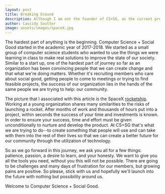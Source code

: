 ```yaml
---
layout: post
title: Breaking Ground
description: Although I am not the founder of CS+SG, as the current president, there is a lot of pressure of working on a new project.
author: Cassidy Soutter
image: assets/images/spaceX.jpg
---
```


The hardest part of anything is the beginning. Computer Science + Social Good started in the academic year of 2017-2018. We started as a small group of computer science students who wanted to use the things we were learning in class to make real solutions to improve the state of our society. Similar to a start up, one of the hardest part of journey so far as an organization has been convincing people that we can create change and that what we're doing matters. Whether it's recruiting members who care about social good, getting people to come to meetings or trying to find feasible projects, the success of our organization lies in the hands of the same people we are trying to help: our community.

The picture that I associated with this article is the SpaceX <a href="https://www.universetoday.com/wp-content/uploads/2016/04/26405462060_81f8289687_k.jpg">rocketship</a>. Working at a young organization shares many similarities to the risks of launching a rocket. After months of work and thousands of hours put into a project, within seconds the success of your time and investments is known. In order to ensure your success, time and effort must be given unconditionally to nurture and develop the product. At CS+SG that's what we are trying to do--to create something that people will use and can take with them into the rest of their lives so that we can create a better future for our community through the utilization of technology.

So as we go forward in this journey, we ask you all for a few things: patience, passion, a desire to learn, and your honesty. We want to give you all the tools you need, without you this will not be possible. There are going to be challenges and many days of frustration for our members, but growing pains are positive. So please, stick with us and hopefully we'll launch into the future with nothing but possibility around us.

Welcome to Computer Science + Social Good.
